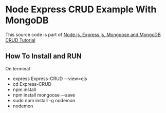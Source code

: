 # Node Express CRUD Example With MongoDB

This source code is part of [Node.js, Express.js, Mongoose and MongoDB CRUD Tutorial](https://www.djamware.com/post/58b27ce080aca72c54645983/how-to-create-nodejs-expressjs-and-mongodb-crud-web-application)


## How To Install and RUN
On terminal
- express Express-CRUD --view=ejs
- cd Express-CRUD 
- npm install
- npm install mongoose --save
- sudo npm install -g nodemon
- nodemon
